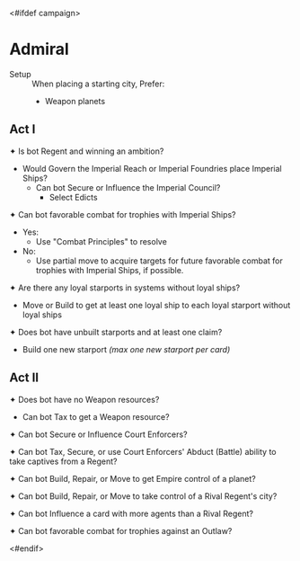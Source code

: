 <#ifdef campaign>
# Admiral

<dt>Setup</dt>
<dd>
When placing a starting city, Prefer:
<ul>
<li>Weapon planets</li>
</ul>
</dd>

## Act I

✦ Is bot Regent and winning an ambition?

- Would Govern the Imperial Reach or Imperial Foundries place Imperial Ships?
	- Can bot Secure or Influence the Imperial Council?
		- Select Edicts

✦ Can bot favorable combat for trophies with Imperial Ships?

- Yes:
	- Use "Combat Principles" to resolve
- No:
	- Use partial move to acquire targets for future favorable combat for trophies with Imperial Ships, if possible.

✦ Are there any loyal starports in systems without loyal ships?

- Move or Build to get at least one loyal ship to each loyal starport without loyal ships

✦ Does bot have unbuilt starports and at least one claim?

- Build one new starport *(max one new starport per card)*

## Act II

✦ Does bot have no Weapon resources?

- Can bot Tax to get a Weapon resource?

✦ Can bot Secure or Influence Court Enforcers?

✦ Can bot Tax, Secure, or use Court Enforcers' Abduct (Battle) ability to take captives from a Regent?

✦ Can bot Build, Repair, or Move to get Empire control of a planet?

✦ Can bot Build, Repair, or Move to take control of a Rival Regent's city?

✦ Can bot Influence a card with more agents than a Rival Regent?

✦ Can bot favorable combat for trophies against an Outlaw?

<div class="pagebreak"> </div>
<#endif>
